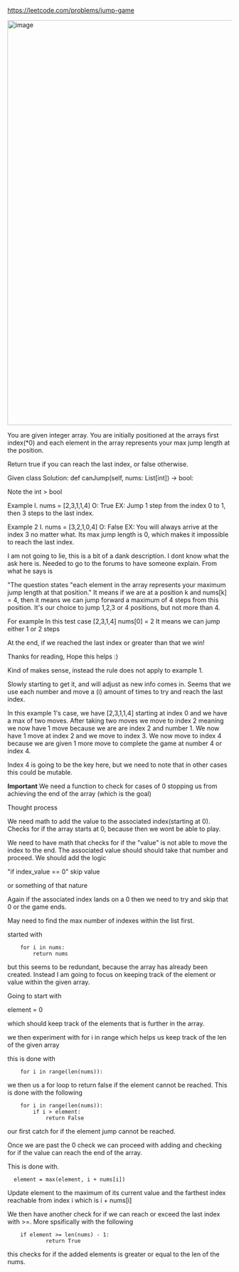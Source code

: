 https://leetcode.com/problems/jump-game




<img width="909" alt="image" src="https://github.com/user-attachments/assets/0a4e9ec8-cd19-4d57-ab97-1a8130f33ee7" />


You are given integer array. You are initially positioned at the arrays first index(*0) and each element in the array
represents your max jump length at the position.

Return true if you can reach the last index, or false otherwise.

Given
class Solution:
    def canJump(self, nums: List[int]) -> bool:

Note the int > bool

Example 
I. nums = [2,3,1,1,4]
O: True
EX: Jump 1 step from the index 0 to 1, then 3 steps to the last index.

Example 2
I. nums = [3,2,1,0,4]
O: False
EX: You will always arrive at the index 3 no matter what. Its max jump length is 0, which makes it impossible to reach the last
index.


I am not going to lie, this is a bit of a dank description. I dont know what the ask here is. 
Needed to go to the forums to have someone explain. From what he says is 

"The question states "each element in the array represents your maximum jump length at that position."
It means if we are at a position k and nums[k] = 4, then it means we can jump forward a maximum of 4 steps from this position. It's our choice to jump 1,2,3 or 4 positions, but not more than 4.

For example
In this test case [2,3,1,4]
nums[0] = 2
It means we can jump either 1 or 2 steps

At the end, if we reached the last index or greater than that we win!

Thanks for reading, Hope this helps :) 

Kind of makes sense, instead the rule does not apply to example 1. 

Slowly starting to get it, and will adjust as new info comes in. Seems that we use each number and move a (i) amount of times to try and reach the last index. 

In this example 1's case, we have [2,3,1,1,4] starting at index 0 and we have a max of two moves. 
After taking two moves we move to index 2 meaning we now have 1 move because we are are index 2 and number 1. 
We now have 1 move at index 2 and we move to index 3. 
We now move to index 4 because we are given 1 more move to complete the game at number 4 or index 4.

Index 4 is going to be the key here, but we need to note that in other cases this could be mutable.



**Important**
We need a function to check for cases of 0 stopping us from achieving the end of the array (which is the goal)


Thought process

We need math to add the value to the associated index(starting at 0).
Checks for if the array starts at 0, because then we wont be able to play. 

We need to have math that checks for if the "value" is not able to move the index to the end. The associated value should 
should take that number and proceed. 
We should add the logic

"if index_value == 0" 
skip value

or something of that nature

Again if the associated index lands on a 0 then we need to try and skip that 0 or the game ends.

May need to find the max number of indexes within the list first. 

started with 

        for i in nums:
            return nums
         
but this seems to be redundant, because the array has already been created.
Instead I am going to focus on keeping track of the element or value within the given array. 

Going to start with 


 element = 0

which should keep track of the elements that is further in the array. 

we then experiment with for i in range which helps us keep track of the len of the given array

this is done with 

        for i in range(len(nums)):

we then us a for loop to return false if the element cannot be reached.
This is done with the following 

        for i in range(len(nums)):
            if i > element:
                return False

our first catch for if the element jump cannot be reached.

Once we are past the 0 check we can proceed with adding and checking for if the value can reach the end of the array.

This is done with. 

      element = max(element, i + nums[i]) 

Update element to the maximum of its current value and the farthest index reachable from index i which is i + nums[i]


We then have another check for if we can reach or exceed the last index with >=. More spsifically with the following 



		if element >= len(nums) - 1:
                return True 
this checks for if the added elements is greater or equal to the len of the nums.


 










        
